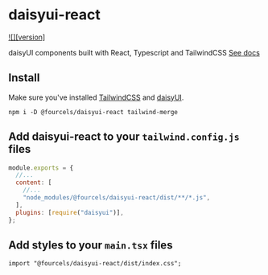 # daisyui-react

[![][version]](https://www.npmjs.com/package/daisyui)

daisyUI components built with React, Typescript and TailwindCSS [See docs](https://fourcels.github.io/daisyui-react/)

## Install

Make sure you've installed [TailwindCSS](https://tailwindcss.com/docs/installation) and [daisyUI](https://daisyui.com/docs/install/).

```
npm i -D @fourcels/daisyui-react tailwind-merge
```

## Add daisyui-react to your `tailwind.config.js` files

```js
module.exports = {
  //...
  content: [
    //...
    "node_modules/@fourcels/daisyui-react/dist/**/*.js",
  ],
  plugins: [require("daisyui")],
};
```

## Add styles to your `main.tsx` files

```tsx
import "@fourcels/daisyui-react/dist/index.css";
```
